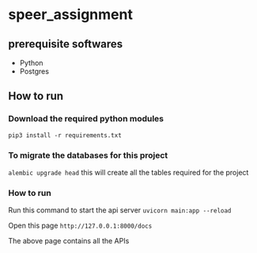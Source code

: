 # speer_assignment

## prerequisite softwares
- Python
- Postgres

## How to run

### Download the required python modules
```pip3 install -r requirements.txt```

### To migrate the databases for this project
```alembic upgrade head```
this will create all the tables required for the project

### How to run
Run this command to start the api server
```uvicorn main:app --reload```

Open this page
```http://127.0.0.1:8000/docs```

The above page contains all the APIs
